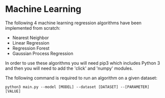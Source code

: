 # Machine Learning

The following 4 machine learning regression algorithms have been implemented from scratch:

- Nearest Neighbor
- Linear Regression
- Regression Forest
- Gaussian Process Regression

In order to use these algorithms you will need pip3 which includes Python 3 and then you will need to add the 'click' and 'numpy' modules.

The following command is required to run an algorithm on a given dataset:

`python3 main.py --model [MODEL] --dataset [DATASET] --[PARAMETER] [VALUE]` 

